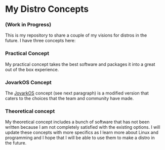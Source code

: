 # My Distro Concepts
### (Work in Progress)

This is my repository to share a couple of my visions for distros in the future. I have three concepts here:

### Practical Concept
My practical concept takes the best software and packages it into a great out of the box experience.

### JovarkOS Concept
The [JovarkOS](https://jovarkos.org) concept (see next paragraph) is a modified version that caters to the choices that the team and community have made.

### Theoretical concept
My theoretical concept includes a bunch of software that has not been written because I am not completely satisfied with the existing options. I will update these concepts with more specifics as I learn more about Linux and programming and I hope that I will be able to use them to make a distro in the future.
